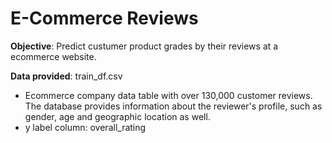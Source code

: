 # E-Commerce Reviews

**Objective**: Predict custumer product grades by their reviews at a ecommerce website.

**Data provided**: train_df.csv
- Ecommerce company data table with over 130,000 customer reviews. The database provides information about the reviewer's profile, such as gender, age and geographic location as well.
- y label column: overall_rating